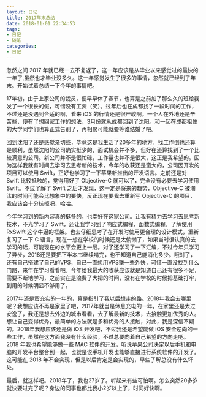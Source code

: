 ```yaml
---
layout: 日记
title: 2017年末总结
date: 2018-01-01 22:34:53
tags:
- 日记
- 随笔
categories:
- 日记
---
```

忽然之间 2017 年就已经一去不复返了，这一年应该是从毕业以来感觉过的最快的一年了,虽然也才毕业没多久。这一年感觉发生了很多的事情，忽然就已经到了年末。开始试着总结一下今年的事情吧。
<!---more---->
<p>17年初，由于上家公司的裁员，便早早休了春节，也算是之前加了那么久的班给我发了一个很长的假，可惜没有工资（笑）。过年后也在成都找了一段时间的工作，不过还是没遇到合适的啊，看来 iOS 的行情还是很严峻啊。一个人在外地还是辛苦些，便有了想回家工作的想法，3月份就从成都回到了沈阳。和一起在成都租住的大学同学们也算正式告别了，再相聚可能就要等谁结婚了吧。</p>
<p>回到沈阳了还是感觉亲切些，毕竟这是我生活了20多年的地方。找工作倒也还算是顺利，虽然沈阳的公司确实挺少的，面试机会并不多，但好在还算找到了一个比较满意的公司。新公司并不是很忙碌，工作量也并不是很大，这正是我希望的。因为这样我就有时间去学习去思考新的技术，今年的收获还是蛮大的，公司因开发的项目可以使用 Swift，正好也学习了一下苹果新推出的开发语言。之前还是对 Swift 比较抵触的，觉得用好了 Objective-C 就可以了，完全没有必要去学习使用 Swift。不过了解了 Swift 之后才发现，这一定是将来的趋势，Objective-C 被淘汰的时间可能会比想象中的要快，反正现在要我去重新写 Objective-C 的项目，我应该会十分抗拒吧，哈哈。
<p>今年学习到的新内容真的挺多的，也幸好在这家公司。让我有精力去学习去思考新技术，不光学习了 Swift，还让我学习到了响应式编程、函数式编程，了解使用 RxSwift 这个牛逼的框架。也去仔细思考了在开发时使用更合理的设计模式，重新复习了一下 C 语言，现在一想在学校的时候还是太偷懒了，如果当时很认真的去学习的话，可能现在的水平会更上一层。对了还学习了一下汇编，不过今年只学习了异步，2018还是要把下半本书继续啃完，也不知道自己能消化多少。哦对了，还有自己搭建了自己的VPS，自已一直想用VPS赚一些外快，可惜一直没找到什么门路，来年在学习看看吧。今年给我最大的收获应该就是知道自己还有很多不足，需要不断地学习，之前实在是浪费了大把的时间，没有在学校的时候把基础打牢，到用的时候明显不够用了。</p>
<p>2017年还是蛮充实的一年的，算是指引了我以后想走的路。2018年我会去哪里呢？我想应该不再是家里了吧，2017年就当是休息充电的一年，在家里还是太过安逸了，我还是想去外边的城市看看，去了解最新的技术，去接触更加优秀的人。想让自己变得优秀，最简单的方法就是多和优秀的人接触，对此，我是深信不疑的。2018年我想应该还是做 iOS 开发吧，不过我还是希望能做 iOS 安全逆向的一些工作，虽然在这方面我没有什么经验，不过总要向着自己希望的方向走吧。2018 年我也希望能够做一些 MAC 软件的开发，听说苹果公司决定以后手机和电脑的开发平台整合到一起，也就是说手机开发也能够直接进行系统软件的开发了。这可能在 2018 年不会实现，但是以后肯定是会实现的，早些了解总没有什么坏处。</p>
<p>最后，就这样吧。2018年了，我也27岁了。听起来有些可怕啊。怎么突然20多岁就快要过完了呢？身边的同事也都比我小2岁以上了，时间好快啊。</p>